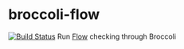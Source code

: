 # broccoli-flow

[![Build Status](https://travis-ci.org/alexlafroscia/broccoli-flow.svg?branch=master)](https://travis-ci.org/alexlafroscia/broccoli-flow)
Run [Flow](https://github.com/facebook/flow) checking through Broccoli

